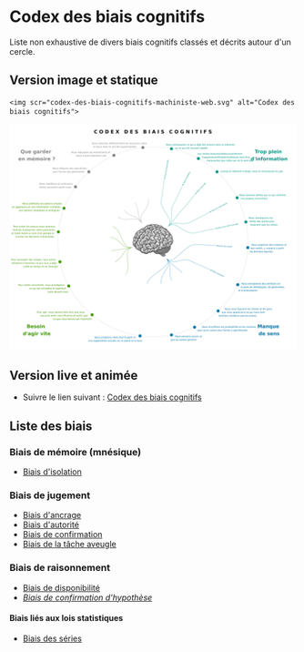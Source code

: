 # Codex des biais cognitifs

Liste non exhaustive de divers biais cognitifs classés et décrits autour d'un cercle.

## Version image et statique

```
<img scr="codex-des-biais-cognitifs-machiniste-web.svg" alt="Codex des biais cognitifs">
```

![Codex des biais cognitifs](codex-des-biais-cognitifs-machiniste-web.svg)

## Version live et animée

- Suivre le lien suivant : [Codex des biais cognitifs](https://cdn.jsdelivr.net/gh/machinisteweb/codex-biais-cognitifs/codex-des-biais-cognitifs-machiniste-web.svg)

## Liste des biais

### Biais de mémoire (mnésique)

- [Biais d'isolation](https://cdn.jsdelivr.net/gh/machinisteweb/codex-biais-cognitifs/codex-des-biais-cognitifs-machiniste-web.svg#bias=Von_Restorff_effect)

### Biais de jugement
 
- [Biais d'ancrage](https://cdn.jsdelivr.net/gh/machinisteweb/codex-biais-cognitifs/codex-des-biais-cognitifs-machiniste-web.svg#bias=Anchoring)
- [Biais d'autorité](https://cdn.jsdelivr.net/gh/machinisteweb/codex-biais-cognitifs/codex-des-biais-cognitifs-machiniste-web.svg#bias=Authority_bias)
- [Biais de confirmation](https://cdn.jsdelivr.net/gh/machinisteweb/codex-biais-cognitifs/codex-des-biais-cognitifs-machiniste-web.svg#bias=Confirmation_bias)
- [Biais de la tâche aveugle](https://cdn.jsdelivr.net/gh/machinisteweb/codex-biais-cognitifs/codex-des-biais-cognitifs-machiniste-web.svg#bias=Bias_blind_spot)

### Biais de raisonnement

- [Biais de disponibilité](https://cdn.jsdelivr.net/gh/machinisteweb/codex-biais-cognitifs/codex-des-biais-cognitifs-machiniste-web.svg#bias=Availability_heuristic)
- *[Biais de confirmation d'hypothèse](https://cdn.jsdelivr.net/gh/machinisteweb/codex-biais-cognitifs/codex-des-biais-cognitifs-machiniste-web.svg#bias=Confirmation_bias)*

#### Biais liés aux lois statistiques

- [Biais des séries](https://cdn.jsdelivr.net/gh/machinisteweb/codex-biais-cognitifs/codex-des-biais-cognitifs-machiniste-web.svg#bias=Clustering_illusion)


